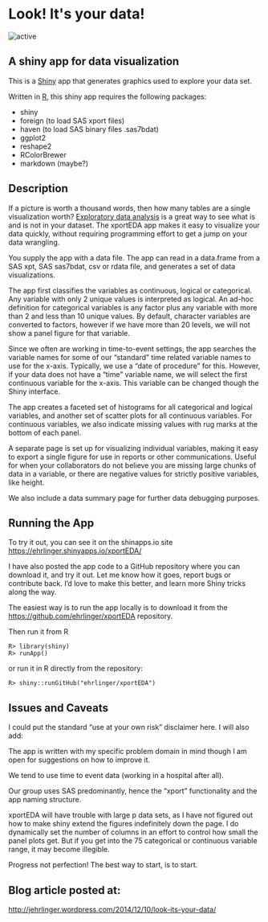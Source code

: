 Look! It's your data!
======
![active](http://www.repostatus.org/badges/latest/active.svg)

## A shiny app for data visualization

This is a [Shiny](http://shiny.rstudio.com/) app that generates graphics used to explore your data set. 

Written in [R](http://cran.r-project.org/), this shiny app requires the following packages:

  * shiny
  * foreign (to load SAS xport files)
  * haven (to load SAS binary files .sas7bdat)
  * ggplot2 
  * reshape2
  * RColorBrewer
  * markdown (maybe?)

## Description
If a picture is worth a thousand words, then how many tables are a single visualization worth? [Exploratory data analysis](http://en.wikipedia.org/wiki/Exploratory_data_analysis) is a great way to see what is and is not in your dataset.
The xportEDA app makes it easy to visualize your data quickly, without requiring programming effort to get a jump on your data wrangling.

You supply the app with a data file. The app can read in a data.frame from a SAS xpt, SAS sas7bdat, csv or rdata file, and generates a set of data visualizations.

The app first classifies the variables as continuous, logical or categorical. Any variable with only 2 unique values is interpreted as logical. An ad-hoc definition for categorical variables is any factor plus any variable with more than 2 and less than 10 unique values. By default, character variables are converted to factors, however if we have more than 20 levels, we will not show a panel figure for that variable.

Since we often are working in time-to-event settings, the app searches the variable names for some of our “standard” time related variable names to use for the x-axis. Typically, we use a “date of procedure” for this. However, if your data does not have a “time” variable name, we will select the first continuous variable for the x-axis. This variable can be changed though the Shiny interface. 

The app creates a faceted set of histograms for all categorical and logical variables, and another set of scatter plots for all continuous variables. For continuous variables, we also indicate missing values with rug marks at the bottom of each panel. 

A separate page is set up for visualizing individual variables, making it easy to export a single figure for use in reports or other communications. Useful for when your collaborators do not believe you are missing large chunks of data in a variable, or there are negative values for strictly positive variables, like height.

We also include a data summary page for further data debugging purposes.

## Running the App
To try it out, you can see it on the shinapps.io site
https://ehrlinger.shinyapps.io/xportEDA/

I have also posted the app code to a GitHub repository where you can download it, and try it out. Let me know how it goes, report bugs or contribute back. I’d love to make this better, and learn more Shiny tricks along the way.

The easiest way is to run the app locally is to download it from the https://github.com/ehrlinger/xportEDA repository.

Then run it from R
```
R> library(shiny)
R> runApp()
```

or run it in R directly from the repository:

```
R> shiny::runGitHub("ehrlinger/xportEDA")
```

## Issues and Caveats

I could put the standard “use at your own risk” disclaimer here. I will also add:

The app is written with my specific problem domain in mind though I am open for suggestions on how to improve it.

We tend to use time to event data (working in a hospital after all).

Our group uses SAS predominantly, hence the “xport” functionality and the app naming structure.

xportEDA will have trouble with large p data sets, as I have not figured out how to make shiny extend the figures indefinitely down the page. I do dynamically set the number of columns in an effort to control how small the panel plots get. But if you get into the 75 categorical or continuous variable range, it may become illegible.

Progress not perfection! The best way to start, is to start.

## Blog article posted at:
http://jehrlinger.wordpress.com/2014/12/10/look-its-your-data/
